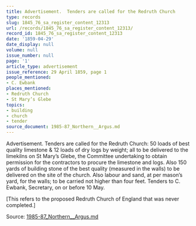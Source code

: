```yaml
---
title: Advertisement.  Tenders are called for the Redruth Church
type: records
slug: 1845_76_sa_register_content_12313
url: /records/1845_76_sa_register_content_12313/
record_id: 1845_76_sa_register_content_12313
date: '1859-04-29'
date_display: null
volume: null
issue_number: null
page: '1'
article_type: advertisement
issue_reference: 29 April 1859, page 1
people_mentioned:
- C. Ewbank
places_mentioned:
- Redruth Church
- St Mary’s Glebe
topics:
- building
- church
- tender
source_document: 1985-87_Northern__Argus.md
---
```


Advertisement.  Tenders are called for the Redruth Church: 50 loads of best quality limestone & 12 loads of dry logs by weight; all to be delivered to the limekilns on St Mary’s Glebe, the Committee undertaking to obtain permission for the contractors to procure the limestone and logs.  Also 150 yards of building stone of the best quality (measured in the walls) to be delivered on the site of the church.  Also labour and sand, at per mason’s yard, for the walls; to be carried not higher than four feet.  Tenders to C. Ewbank, Secretary, on or before 10 May.

[This refers to the proposed Redruth Church of England that was never completed.]

Source: [1985-87_Northern__Argus.md](/downloads/markdown/1985-87_Northern__Argus.md)
